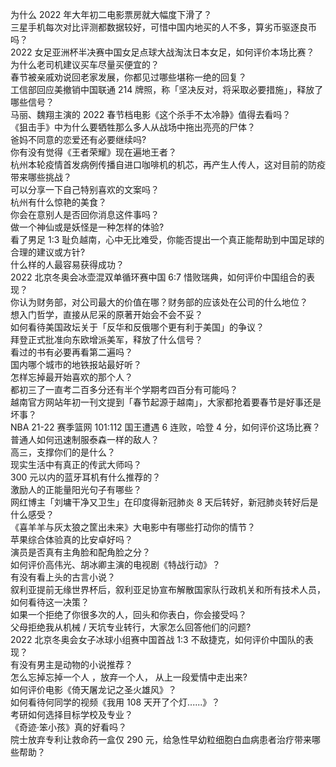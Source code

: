 为什么 2022 年大年初二电影票房就大幅度下滑了？  
三星手机每次对比评测都数据较好，可惜中国内地买的人不多，算劣币驱逐良币吗？  
2022 女足亚洲杯半决赛中国女足点球大战淘汰日本女足，如何评价本场比赛？  
为什么老司机建议买车尽量买便宜的？  
春节被亲戚劝说回老家发展，你都见过哪些堪称一绝的回复？  
工信部回应美撤销中国联通 214 牌照，称「坚决反对，将采取必要措施」，释放了哪些信号？  
马丽、魏翔主演的 2022 春节档电影《这个杀手不太冷静》值得去看吗？  
《狙击手》中为什么要牺牲那么多人从战场中拖出亮亮的尸体？  
爸妈不同意的恋爱还有必要继续吗?  
你有没有觉得《王者荣耀》现在遍地王者？  
杭州本轮疫情首发病例传播自进口咖啡机的机芯，再产生人传人，这对目前的防疫带来哪些挑战？  
可以分享一下自己特别喜欢的文案吗？  
杭州有什么惊艳的美食？  
你会在意别人是否回你消息这件事吗？  
做一个神仙或是妖怪是一种怎样的体验?  
看了男足 1:3 耻负越南，心中无比难受，你能否提出一个真正能帮助到中国足球的合理的建议或方针?  
什么样的人最容易获得成功？  
2022 北京冬奥会冰壶混双单循环赛中国 6:7 惜败瑞典，如何评价中国组合的表现？  
你认为财务部，对公司最大的价值在哪？财务部的应该处在公司的什么地位？  
想入门哲学，直接从尼采的原著开始会不会不妥？  
如何看待美国政坛关于「反华和反俄哪个更有利于美国」的争议？  
拜登正式批准向东欧增派美军，释放了什么信号？  
看过的书有必要再看第二遍吗？  
国内哪个城市的地铁报站最好听？  
怎样忘掉最开始喜欢的那个人？  
都初三了一直考二百多分还有半个学期考四百分有可能吗？  
越南官方网站年初一刊文提到「春节起源于越南」，大家都抢着要春节是好事还是坏事？  
NBA 21-22 赛季篮网 101:112 国王遭遇 6 连败，哈登 4 分，如何评价这场比赛？  
普通人如何迅速制服泰森一样的敌人？  
高三，支撑你们的是什么？  
现实生活中有真正的传武大师吗？  
300 元以内的蓝牙耳机有什么推荐的？  
激励人的正能量阳光句子有哪些？  
网红博主「刘墉干净又卫生」在印度得新冠肺炎 8 天后转好，新冠肺炎转好后是什么感受？  
《喜羊羊与灰太狼之筐出未来》大电影中有哪些打动你的情节？  
苹果综合体验真的比安卓好吗？  
演员是否真有主角脸和配角脸之分？  
如何评价高伟光、胡冰卿主演的电视剧《特战行动》？  
有没有看上头的古言小说？  
叙利亚提前无缘世界杯后，叙利亚足协宣布解散国家队行政机关和所有技术人员，如何看待这一决策？  
如果一个拒绝了你很多次的人，回头和你表白，你会接受吗？  
父母拒绝我从机械 / 天坑专业转行，大家怎么回答他们的问题?  
2022 北京冬奥会女子冰球小组赛中国首战 1:3 不敌捷克，如何评价中国队的表现？  
有没有男主是动物的小说推荐？  
怎么忘掉忘掉一个人 ，放弃一个人， 从上一段爱情中走出来?  
如何评价电影《倚天屠龙记之圣火雄风》？  
如何看待何同学的视频《我用 108 天开了个灯......》？  
考研如何选择目标学校及专业？  
《奇迹·笨小孩》真的好看吗？  
院士放弃专利让救命药一盒仅 290 元，给急性早幼粒细胞白血病患者治疗带来哪些帮助？  
